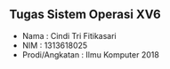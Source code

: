 ## Tugas Sistem Operasi XV6

- Nama : Cindi Tri Fitikasari
- NIM : 1313618025
- Prodi/Angkatan : Ilmu Komputer 2018
